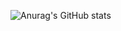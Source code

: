 ![Anurag's GitHub stats](https://github-readme-stats.vercel.app/api?username=effectrenan&show_icons=true&theme=dracula)
